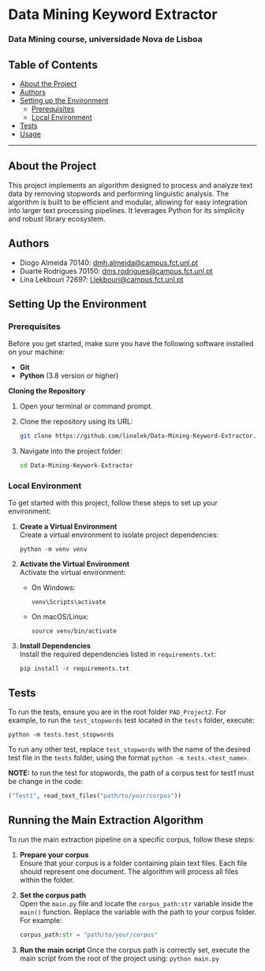 # Data Mining Keyword Extractor
### Data Mining course, universidade Nova de Lisboa

## Table of Contents

- [About the Project](#about-the-project)
- [Authors](#authors)
- [Setting up the Environment](#setting-up-the-environment)
   - [Prerequisites](#prerequisites)
   - [Local Environment](#local-environment)
- [Tests](#tests)
- [Usage](#running-the-main-extraction-algorithm)

---

## About the Project

This project implements an algorithm designed to process and analyze text data by removing stopwords and performing linguistic analysis. The algorithm is built to be efficient and modular, allowing for easy integration into larger text processing pipelines. It leverages Python for its simplicity and robust library ecosystem.

## Authors
- Diogo Almeida 70140: dmh.almeida@campus.fct.unl.pt 
- Duarte Rodrigues 70150: dms.rodrigues@campus.fct.unl.pt
- Lina Lekbouri 72697: l.lekbouri@campus.fct.unl.pt

## Setting Up the Environment

### Prerequisites
Before you get started, make sure you have the following software installed on your machine:
- **Git**
- **Python** (3.8 version or higher)

**Cloning the Repository**
1.  Open your terminal or command prompt.
2.  Clone the repository using its URL:

    ```sh
    git clone https://github.com/linalek/Data-Mining-Keyword-Extractor.git
    ```

3.  Navigate into the project folder:

    ```sh
    cd Data-Mining-Keywork-Extractor
    ```
### Local Environment
To get started with this project, follow these steps to set up your environment:

1. **Create a Virtual Environment**  
   Create a virtual environment to isolate project dependencies:
   ```
   python -m venv venv
   ```

2. **Activate the Virtual Environment**  
   Activate the virtual environment:
   - On Windows:
     ```
     venv\Scripts\activate
     ```
   - On macOS/Linux:
     ```
     source venv/bin/activate
     ```

3. **Install Dependencies**  
   Install the required dependencies listed in `requirements.txt`:
   ```
   pip install -r requirements.txt
   ```

## Tests
To run the tests, ensure you are in the root folder `PAD_Project2`. For example, to run the `test_stopwords` test located in the `tests` folder, execute:
```
python -m tests.test_stopwords
```
To run any other test, replace `test_stopwords` with the name of the desired test file in the `tests` folder, using the format `python -m tests.<test_name>`.

**NOTE:** to run the test for stopwords, the path of a corpus test for test1 must be change in the code: 
```python
("Test1", read_text_files("path/to/your/corpus"))
```

## Running the Main Extraction Algorithm

To run the main extraction pipeline on a specific corpus, follow these steps:

1. **Prepare your corpus**  
   Ensure that your corpus is a folder containing plain text files. Each file should represent one document. The algorithm will process all files within the folder.

2. **Set the corpus path**  
   Open the `main.py` file and locate the `corpus_path:str` variable inside the `main()` function. Replace the variable with the path to your corpus folder. For example:
   ```python
   corpus_path:str = "path/to/your/corpus" 
   ``` 

3. **Run the main script**
   Once the corpus path is correctly set, execute the main script from the root of the project using:
   ```python main.py```
